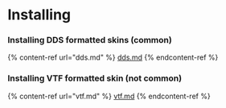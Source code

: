 # Installing

### Installing DDS formatted skins (common)

{% content-ref url="dds.md" %}
[dds.md](dds.md)
{% endcontent-ref %}

### Installing VTF formatted skin (not common)

{% content-ref url="vtf.md" %}
[vtf.md](vtf.md)
{% endcontent-ref %}
